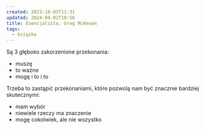 ```yaml
---
created: 2023-10-03T11:31
updated: 2024-04-02T18:56
title: Esencjalista, Greg McKeown
tags:
  - książka
---
```

Są 3 głęboko zakorzenione przekonania:
- muszę 
- to ważne 
- mogę i to i to

Trzeba to zastąpić przekonaniami, które pozwolą nam być znacznie bardziej skutecznymi:
- mam wybór 
- niewiele rzeczy ma znaczenie
- mogę cokolwiek, ale nie wszystko

